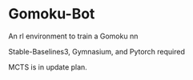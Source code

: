 # Gomoku-Bot
An rl environment to train a Gomoku nn

Stable-Baselines3, Gymnasium, and Pytorch required

MCTS is in update plan.
